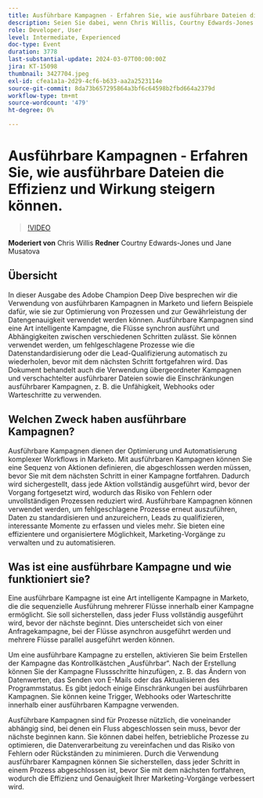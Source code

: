 ```yaml
---
title: Ausführbare Kampagnen - Erfahren Sie, wie ausführbare Dateien die Effizienz und Wirkung steigern können.
description: Seien Sie dabei, wenn Chris Willis, Courtny Edwards-Jones und Jane Musatova in diesem Adobe Champion Deep Dive erfahren, wie ausführbare Kampagnen in Marketo Prozesse optimieren, die Datengenauigkeit gewährleisten und komplexe Workflows automatisieren können - mit praktischen Beispielen und einem Fokus auf die Minimierung von Fehlern und Rückständen.
role: Developer, User
level: Intermediate, Experienced
doc-type: Event
duration: 3778
last-substantial-update: 2024-03-07T00:00:00Z
jira: KT-15098
thumbnail: 3427704.jpeg
exl-id: cfea1a1a-2d29-4cf6-b633-aa2a2523114e
source-git-commit: 8da73b657295864a3bf6c64598b2fbd664a2379d
workflow-type: tm+mt
source-wordcount: '479'
ht-degree: 0%

---
```


# Ausführbare Kampagnen - Erfahren Sie, wie ausführbare Dateien die Effizienz und Wirkung steigern können.

>[!VIDEO](https://video.tv.adobe.com/v/3427704/?learn=on)

**Moderiert von** Chris Willis
**Redner** Courtny Edwards-Jones und Jane Musatova

## Übersicht

In dieser Ausgabe des Adobe Champion Deep Dive besprechen wir die Verwendung von ausführbaren Kampagnen in Marketo und liefern Beispiele dafür, wie sie zur Optimierung von Prozessen und zur Gewährleistung der Datengenauigkeit verwendet werden können. Ausführbare Kampagnen sind eine Art intelligente Kampagne, die Flüsse synchron ausführt und Abhängigkeiten zwischen verschiedenen Schritten zulässt. Sie können verwendet werden, um fehlgeschlagene Prozesse wie die Datenstandardisierung oder die Lead-Qualifizierung automatisch zu wiederholen, bevor mit dem nächsten Schritt fortgefahren wird. Das Dokument behandelt auch die Verwendung übergeordneter Kampagnen und verschachtelter ausführbarer Dateien sowie die Einschränkungen ausführbarer Kampagnen, z. B. die Unfähigkeit, Webhooks oder Warteschritte zu verwenden.

## Welchen Zweck haben ausführbare Kampagnen?

Ausführbare Kampagnen dienen der Optimierung und Automatisierung komplexer Workflows in Marketo. Mit ausführbaren Kampagnen können Sie eine Sequenz von Aktionen definieren, die abgeschlossen werden müssen, bevor Sie mit dem nächsten Schritt in einer Kampagne fortfahren. Dadurch wird sichergestellt, dass jede Aktion vollständig ausgeführt wird, bevor der Vorgang fortgesetzt wird, wodurch das Risiko von Fehlern oder unvollständigen Prozessen reduziert wird. Ausführbare Kampagnen können verwendet werden, um fehlgeschlagene Prozesse erneut auszuführen, Daten zu standardisieren und anzureichern, Leads zu qualifizieren, interessante Momente zu erfassen und vieles mehr. Sie bieten eine effizientere und organisiertere Möglichkeit, Marketing-Vorgänge zu verwalten und zu automatisieren.

## Was ist eine ausführbare Kampagne und wie funktioniert sie?

Eine ausführbare Kampagne ist eine Art intelligente Kampagne in Marketo, die die sequenzielle Ausführung mehrerer Flüsse innerhalb einer Kampagne ermöglicht. Sie soll sicherstellen, dass jeder Fluss vollständig ausgeführt wird, bevor der nächste beginnt. Dies unterscheidet sich von einer Anfragekampagne, bei der Flüsse asynchron ausgeführt werden und mehrere Flüsse parallel ausgeführt werden können.

Um eine ausführbare Kampagne zu erstellen, aktivieren Sie beim Erstellen der Kampagne das Kontrollkästchen „Ausführbar“. Nach der Erstellung können Sie der Kampagne Flussschritte hinzufügen, z. B. das Ändern von Datenwerten, das Senden von E-Mails oder das Aktualisieren des Programmstatus. Es gibt jedoch einige Einschränkungen bei ausführbaren Kampagnen. Sie können keine Trigger, Webhooks oder Warteschritte innerhalb einer ausführbaren Kampagne verwenden.

Ausführbare Kampagnen sind für Prozesse nützlich, die voneinander abhängig sind, bei denen ein Fluss abgeschlossen sein muss, bevor der nächste beginnen kann. Sie können dabei helfen, betriebliche Prozesse zu optimieren, die Datenverarbeitung zu vereinfachen und das Risiko von Fehlern oder Rückständen zu minimieren. Durch die Verwendung ausführbarer Kampagnen können Sie sicherstellen, dass jeder Schritt in einem Prozess abgeschlossen ist, bevor Sie mit dem nächsten fortfahren, wodurch die Effizienz und Genauigkeit Ihrer Marketing-Vorgänge verbessert wird.